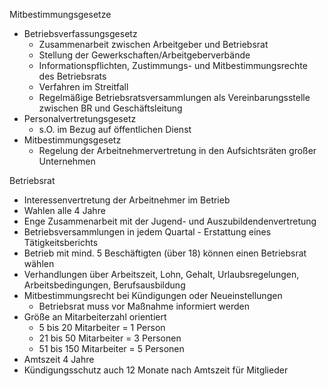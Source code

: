 Mitbestimmungsgesetze

- Betriebsverfassungsgesetz
  - Zusammenarbeit zwischen Arbeitgeber und Betriebsrat
  - Stellung der Gewerkschaften/Arbeitgeberverbände
  - Informationspflichten, Zustimmungs- und Mitbestimmungsrechte des Betriebsrats
  - Verfahren im Streitfall
  - Regelmäßige Betriebsratsversammlungen als Vereinbarungsstelle zwischen BR und Geschäftsleitung
- Personalvertretungsgesetz
  - s.O. im Bezug auf öffentlichen Dienst
- Mitbestimmungsgesetz
  - Regelung der Arbeitnehmervertretung in den Aufsichtsräten großer Unternehmen


Betriebsrat

- Interessenvertretung der Arbeitnehmer im Betrieb
- Wahlen alle 4 Jahre
- Enge Zusammenarbeit mit der Jugend- und Auszubildendenvertretung
- Betriebsversammlungen in jedem Quartal - Erstattung eines Tätigkeitsberichts
- Betrieb mit mind. 5 Beschäftigten (über 18) können einen Betriebsrat wählen
- Verhandlungen über Arbeitszeit, Lohn, Gehalt, Urlaubsregelungen, Arbeitsbedingungen, Berufsausbildung
- Mitbestimmungsrecht bei Kündigungen oder Neueinstellungen
  - Betriebsrat muss vor Maßnahme informiert werden
- Größe an Mitarbeiterzahl orientiert
  - 5 bis 20 Mitarbeiter = 1 Person
  - 21 bis 50 Mitarbeiter = 3 Personen
  - 51 bis 150 Mitarbeiter = 5 Personen
- Amtszeit 4 Jahre
- Kündigungsschutz auch 12 Monate nach Amtszeit für Mitglieder

